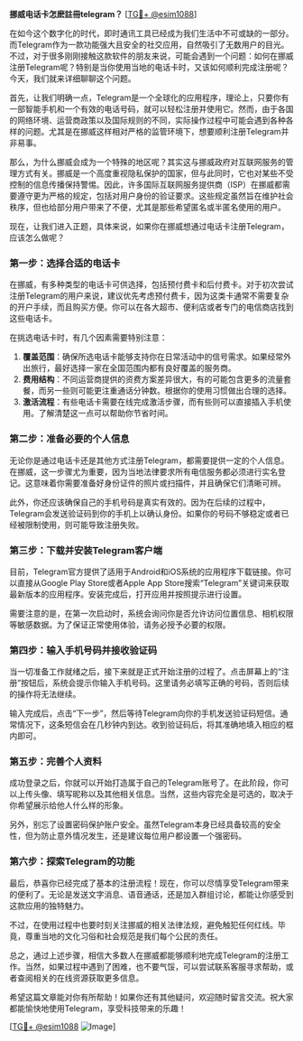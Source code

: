 **挪威电话卡怎麽註冊telegram？** [[TG💪+ @esim1088](https://t.me/s/esim1088)]

在如今这个数字化的时代，即时通讯工具已经成为我们生活中不可或缺的一部分。而Telegram作为一款功能强大且安全的社交应用，自然吸引了无数用户的目光。不过，对于很多刚刚接触这款软件的朋友来说，可能会遇到一个问题：如何在挪威注册Telegram呢？特别是当你使用当地的电话卡时，又该如何顺利完成注册呢？今天，我们就来详细聊聊这个问题。

首先，让我们明确一点，Telegram是一个全球化的应用程序，理论上，只要你有一部智能手机和一个有效的电话号码，就可以轻松注册并使用它。然而，由于各国的网络环境、运营商政策以及国际规则的不同，实际操作过程中可能会遇到各种各样的问题。尤其是在挪威这样相对严格的监管环境下，想要顺利注册Telegram并非易事。

那么，为什么挪威会成为一个特殊的地区呢？其实这与挪威政府对互联网服务的管理方式有关。挪威是一个高度重视隐私保护的国家，但与此同时，它也对某些不受控制的信息传播保持警惕。因此，许多国际互联网服务提供商（ISP）在挪威都需要遵守更为严格的规定，包括对用户身份的验证要求。这些规定虽然旨在维护社会秩序，但也给部分用户带来了不便，尤其是那些希望匿名或半匿名使用的用户。

现在，让我们进入正题，具体来说，如果你在挪威想通过电话卡注册Telegram，应该怎么做呢？

### **第一步：选择合适的电话卡**

在挪威，有多种类型的电话卡可供选择，包括预付费卡和后付费卡。对于初次尝试注册Telegram的用户来说，建议优先考虑预付费卡，因为这类卡通常不需要复杂的开户手续，而且购买方便。你可以在各大超市、便利店或者专门的电信商店找到这些电话卡。

在挑选电话卡时，有几个因素需要特别注意：

1. **覆盖范围**：确保所选电话卡能够支持你在日常活动中的信号需求。如果经常外出旅行，最好选择一家在全国范围内都有良好覆盖的服务商。
2. **费用结构**：不同运营商提供的资费方案差异很大，有的可能包含更多的流量套餐，而另一些则可能更注重通话分钟数。根据你的使用习惯做出合理的选择。
3. **激活流程**：有些电话卡需要在线完成激活步骤，而有些则可以直接插入手机使用。了解清楚这一点可以帮助你节省时间。

### **第二步：准备必要的个人信息**

无论你是通过电话卡还是其他方式注册Telegram，都需要提供一定的个人信息。在挪威，这一步骤尤为重要，因为当地法律要求所有电信服务都必须进行实名登记。这意味着你需要准备好身份证件的照片或扫描件，并且确保它们清晰可辨。

此外，你还应该确保自己的手机号码是真实有效的。因为在后续的过程中，Telegram会发送验证码到你的手机上以确认身份。如果你的号码不够稳定或者已经被限制使用，则可能导致注册失败。

### **第三步：下载并安装Telegram客户端**

目前，Telegram官方提供了适用于Android和iOS系统的应用程序下载链接。你可以直接从Google Play Store或者Apple App Store搜索“Telegram”关键词来获取最新版本的应用程序。安装完成后，打开应用并按照提示进行设置。

需要注意的是，在第一次启动时，系统会询问你是否允许访问位置信息、相机权限等敏感数据。为了保证正常使用体验，请务必授予必要的权限。

### **第四步：输入手机号码并接收验证码**

当一切准备工作就绪之后，接下来就是正式开始注册的过程了。点击屏幕上的“注册”按钮后，系统会提示你输入手机号码。这里请务必填写正确的号码，否则后续的操作将无法继续。

输入完成后，点击“下一步”，然后等待Telegram向你的手机发送验证码短信。通常情况下，这条短信会在几秒钟内到达。收到验证码后，将其准确地填入相应的框内即可。

### **第五步：完善个人资料**

成功登录之后，你就可以开始打造属于自己的Telegram账号了。在此阶段，你可以上传头像、填写昵称以及其他相关信息。当然，这些内容完全是可选的，取决于你希望展示给他人什么样的形象。

另外，别忘了设置密码保护账户安全。虽然Telegram本身已经具备较高的安全性，但为防止意外情况发生，还是建议每位用户都设置一个强密码。

### **第六步：探索Telegram的功能**

最后，恭喜你已经完成了基本的注册流程！现在，你可以尽情享受Telegram带来的便利了。无论是发送文字消息、语音通话，还是加入群组讨论，都能让你感受到这款应用的独特魅力。

不过，在使用过程中也要时刻关注挪威的相关法律法规，避免触犯任何红线。毕竟，尊重当地的文化习俗和社会规范是我们每个公民的责任。

总之，通过上述步骤，相信大多数人在挪威都能够顺利地完成Telegram的注册工作。当然，如果过程中遇到了困难，也不要气馁，可以尝试联系客服寻求帮助，或者查阅相关的在线资源获取更多信息。

希望这篇文章能对你有所帮助！如果你还有其他疑问，欢迎随时留言交流。祝大家都能愉快地使用Telegram，享受科技带来的乐趣！

[[TG💪+ @esim1088](https://t.me/s/esim1088) ![Image](https://i.postimg.cc/4NQfJmqS/Snipaste-2025-05-13-00-14-12.png)]